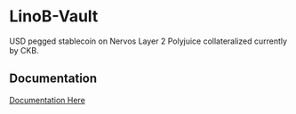 # LinoB-Vault
USD pegged stablecoin on Nervos Layer 2 Polyjuice collateralized currently by CKB.

## Documentation
[Documentation Here](https://jpeter.gitbook.io/linob-vault/)
